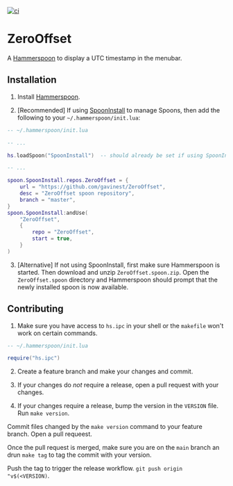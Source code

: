 [![ci](https://github.com/gavinest/ZeroOffset/actions/workflows/ci.yml/badge.svg)](https://github.com/gavinest/ZeroOffset/actions/workflows/ci.yml)

# ZeroOffset

A [Hammerspoon](https://www.hammerspoon.org/) to display a UTC timestamp in the menubar.

## Installation

1. Install [Hammerspoon](https://www.hammerspoon.org/).

2. [Recommended] If using [SpoonInstall](https://www.hammerspoon.org/Spoons/SpoonInstall.html#repos) to manage Spoons,
then add the following to your `~/.hammerspoon/init.lua`:

```lua
-- ~/.hammerspoon/init.lua

-- ...

hs.loadSpoon("SpoonInstall")  -- should already be set if using SpoonInstall

-- ...

spoon.SpoonInstall.repos.ZeroOffset = {
    url = "https://github.com/gavinest/ZeroOffset",
    desc = "ZeroOffset spoon repository",
    branch = "master",
}
spoon.SpoonInstall:andUse(
    "ZeroOffset",
    {
        repo = "ZeroOffset",
        start = true,
    }
)
```

3. [Alternative] If not using SpoonInstall, first make sure Hammerspoon is started. Then download and unzip `ZeroOffset.spoon.zip`.
Open the `ZeroOffset.spoon` directory and Hammerspoon should prompt that the newly installed spoon is now available.

## Contributing

1. Make sure you have access to `hs.ipc` in your shell or the `makefile` won't work on certain commands.

```lua
-- ~/.hammerspoon/init.lua

require("hs.ipc")
```

2. Create a feature branch and make your changes and commit.

4. If your changes do _not_ require a release, open a pull request with your changes.

5. If your changes require a release, bump the version in the `VERSION` file. Run `make version`.

Commit files changed by the `make version` command to your feature branch. Open a pull requeest.

Once the pull request is merged, make sure you are on the `main` branch an drun `make tag` to tag the commit with your version.

Push the tag to trigger the release workflow. `git push origin "v$(<VERSION)`.
